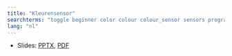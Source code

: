 ```yaml
---
title: "Kleurensensor"
searchterms: "toggle beginner color colour colour_sensor sensors programming_app colour_sensor color_sensor ipad tablet app reflected_light light_sensor color_mode colour_mode android kleurensensor"
lang: "nl"
---
```

 <ul>
 <li class="ng-binding">Slides:
 <a href="ProgrammingLessons/beginner/Color.pptx">PPTX</a>,
 <a href="ProgrammingLessons/beginner/Color.pdf">PDF</a>
 </li>

 </ul>
